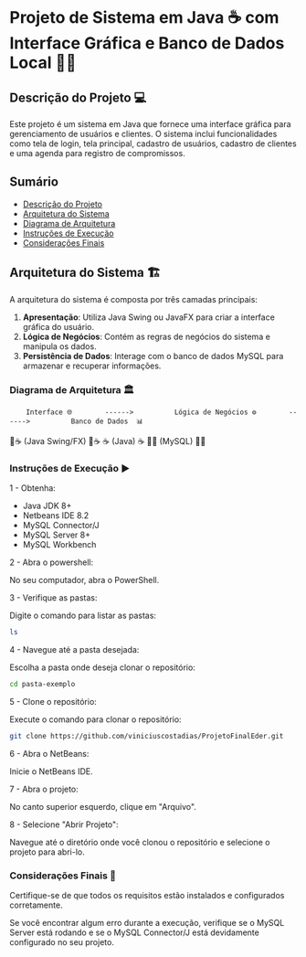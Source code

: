 # Projeto de Sistema em Java ☕ com Interface Gráfica e Banco de Dados Local 🐬💾

## Descrição do Projeto 💻
Este projeto é um sistema em Java que fornece uma interface gráfica para gerenciamento de usuários e clientes. O sistema inclui funcionalidades como tela de login, tela principal, cadastro de usuários, cadastro de clientes e uma agenda para registro de compromissos.

## Sumário
- [Descrição do Projeto](#descrição-do-projeto)
- [Arquitetura do Sistema](#arquitetura-do-sistema-%EF%B8%8F)
- [Diagrama de Arquitetura](#diagrama-de-arquitetura)
- [Instruções de Execução](#instruções-de-execução-%EF%B8%8F)
- [Considerações Finais](#considerações-finais-)

## Arquitetura do Sistema 🏗️
A arquitetura do sistema é composta por três camadas principais:

1. **Apresentação**: Utiliza Java Swing ou JavaFX para criar a interface gráfica do usuário.
2. **Lógica de Negócios**: Contém as regras de negócios do sistema e manipula os dados.
3. **Persistência de Dados**: Interage com o banco de dados MySQL para armazenar e recuperar informações.

### Diagrama de Arquitetura 🏛️
                                                   
                           
        Interface 🌐        ------>          Lógica de Negócios ⚙️        ------>          Banco de Dados  📊                            
🔲☕ (Java Swing/FX) 🔲☕                    ☕ (Java) ☕                              🐬💾 (MySQL) 🐬💾

           
### Instruções de Execução ▶️         

1 - Obtenha:

 - Java JDK 8+
 - Netbeans IDE 8.2
- MySQL Connector/J
- MySQL Server 8+
- MySQL Workbench

2 - Abra o powershell:
           
No seu computador, abra o PowerShell.

3 - Verifique as pastas:

Digite o comando para listar as pastas:
 ```bash
ls
```
4 - Navegue até a pasta desejada:

Escolha a pasta onde deseja clonar o repositório:
 ```bash
cd pasta-exemplo
```
5 - Clone o repositório:

Execute o comando para clonar o repositório:
 ```bash
git clone https://github.com/viniciuscostadias/ProjetoFinalEder.git
```
6 - Abra o NetBeans:

Inicie o NetBeans IDE.

7 - Abra o projeto:

No canto superior esquerdo, clique em "Arquivo".

8 - Selecione "Abrir Projeto":

Navegue até o diretório onde você clonou o repositório e selecione o projeto para abri-lo.

### Considerações Finais 📝

Certifique-se de que todos os requisitos estão instalados e configurados corretamente.

Se você encontrar algum erro durante a execução, verifique se o MySQL Server está rodando e se o MySQL Connector/J está devidamente configurado no seu projeto.
